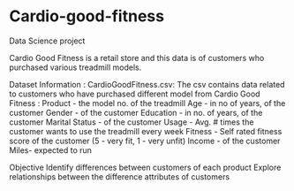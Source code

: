 # Cardio-good-fitness
Data Science project

Cardio Good Fitness is a retail store and this data is of customers who purchased various treadmill models.

Dataset Information :
CardioGoodFitness.csv: The csv contains data related to customers who have purchased different model from Cardio Good Fitness :
Product - the model no. of the treadmill
Age - in no of years, of the customer
Gender - of the customer
Education - in no. of years, of the customer
Marital Status - of the customer
Usage - Avg. # times the customer wants to use the treadmill every week
Fitness - Self rated fitness score of the customer (5 - very fit, 1 - very unfit)
Income - of the customer
Miles- expected to run

Objective
Identify differences between customers of each product
Explore relationships between the difference attributes of customers

